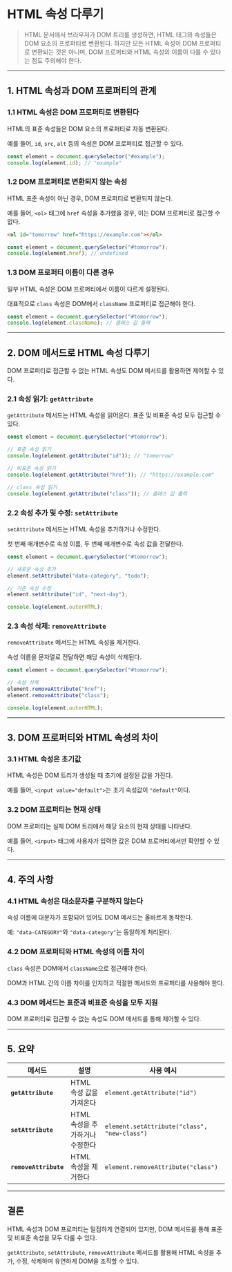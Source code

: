 # HTML 속성 다루기

> HTML 문서에서 브라우저가 DOM 트리를 생성하면, HTML 태그와 속성들은 DOM 요소의 프로퍼티로 변환된다. 하지만 모든 HTML 속성이 DOM 프로퍼티로 변환되는 것은 아니며, DOM 프로퍼티와 HTML 속성의 이름이 다를 수 있다는 점도 주의해야 한다.

---

## **1. HTML 속성과 DOM 프로퍼티의 관계**

### **1.1 HTML 속성은 DOM 프로퍼티로 변환된다**

HTML의 표준 속성들은 DOM 요소의 프로퍼티로 자동 변환된다.

예를 들어, `id`, `src`, `alt` 등의 속성은 DOM 프로퍼티로 접근할 수 있다.

```jsx
const element = document.querySelector("#example");
console.log(element.id); // "example"
```

### **1.2 DOM 프로퍼티로 변환되지 않는 속성**

HTML 표준 속성이 아닌 경우, DOM 프로퍼티로 변환되지 않는다.

예를 들어, `<ol>` 태그에 `href` 속성을 추가했을 경우, 이는 DOM 프로퍼티로 접근할 수 없다.

```html
<ol id="tomorrow" href="https://example.com"></ol>
```

```jsx
const element = document.querySelector("#tomorrow");
console.log(element.href); // undefined
```

### **1.3 DOM 프로퍼티 이름이 다른 경우**

일부 HTML 속성은 DOM 프로퍼티에서 이름이 다르게 설정된다.

대표적으로 `class` 속성은 DOM에서 `className` 프로퍼티로 접근해야 한다.

```jsx
const element = document.querySelector("#tomorrow");
console.log(element.className); // 클래스 값 출력
```

---

## **2. DOM 메서드로 HTML 속성 다루기**

DOM 프로퍼티로 접근할 수 없는 HTML 속성도 DOM 메서드를 활용하면 제어할 수 있다.

### **2.1 속성 읽기: `getAttribute`**

`getAttribute` 메서드는 HTML 속성을 읽어온다. 표준 및 비표준 속성 모두 접근할 수 있다.

```jsx
const element = document.querySelector("#tomorrow");

// 표준 속성 읽기
console.log(element.getAttribute("id")); // "tomorrow"

// 비표준 속성 읽기
console.log(element.getAttribute("href")); // "https://example.com"

// class 속성 읽기
console.log(element.getAttribute("class")); // 클래스 값 출력
```

### **2.2 속성 추가 및 수정: `setAttribute`**

`setAttribute` 메서드는 HTML 속성을 추가하거나 수정한다.

첫 번째 매개변수로 속성 이름, 두 번째 매개변수로 속성 값을 전달한다.

```jsx
const element = document.querySelector("#tomorrow");

// 새로운 속성 추가
element.setAttribute("data-category", "todo");

// 기존 속성 수정
element.setAttribute("id", "next-day");

console.log(element.outerHTML);
```

### **2.3 속성 삭제: `removeAttribute`**

`removeAttribute` 메서드는 HTML 속성을 제거한다.

속성 이름을 문자열로 전달하면 해당 속성이 삭제된다.

```jsx
const element = document.querySelector("#tomorrow");

// 속성 삭제
element.removeAttribute("href");
element.removeAttribute("class");

console.log(element.outerHTML);
```

---

## **3. DOM 프로퍼티와 HTML 속성의 차이**

### **3.1 HTML 속성은 초기값**

HTML 속성은 DOM 트리가 생성될 때 초기에 설정된 값을 가진다.

예를 들어, `<input value="default">`는 초기 속성값이 `"default"`이다.

### **3.2 DOM 프로퍼티는 현재 상태**

DOM 프로퍼티는 실제 DOM 트리에서 해당 요소의 현재 상태를 나타낸다.

예를 들어, `<input>` 태그에 사용자가 입력한 값은 DOM 프로퍼티에서만 확인할 수 있다.

---

## **4. 주의 사항**

### **4.1 HTML 속성은 대소문자를 구분하지 않는다**

속성 이름에 대문자가 포함되어 있어도 DOM 메서드는 올바르게 동작한다.

예: `"data-CATEGORY"`와 `"data-category"`는 동일하게 처리된다.

### **4.2 DOM 프로퍼티와 HTML 속성의 이름 차이**

`class` 속성은 DOM에서 `className`으로 접근해야 한다.

DOM과 HTML 간의 이름 차이를 인지하고 적절한 메서드와 프로퍼티를 사용해야 한다.

### **4.3 DOM 메서드는 표준과 비표준 속성을 모두 지원**

DOM 프로퍼티로 접근할 수 없는 속성도 DOM 메서드를 통해 제어할 수 있다.

---

## **5. 요약**

| **메서드**            | **설명**                        | **사용 예시**                                |
| --------------------- | ------------------------------- | -------------------------------------------- |
| **`getAttribute`**    | HTML 속성 값을 가져온다         | `element.getAttribute("id")`                 |
| **`setAttribute`**    | HTML 속성을 추가하거나 수정한다 | `element.setAttribute("class", "new-class")` |
| **`removeAttribute`** | HTML 속성을 제거한다            | `element.removeAttribute("class")`           |

---

## **결론**

HTML 속성과 DOM 프로퍼티는 밀접하게 연결되어 있지만, DOM 메서드를 통해 표준 및 비표준 속성을 모두 다룰 수 있다.

`getAttribute`, `setAttribute`, `removeAttribute` 메서드를 활용해 HTML 속성을 추가, 수정, 삭제하며 유연하게 DOM을 조작할 수 있다.
